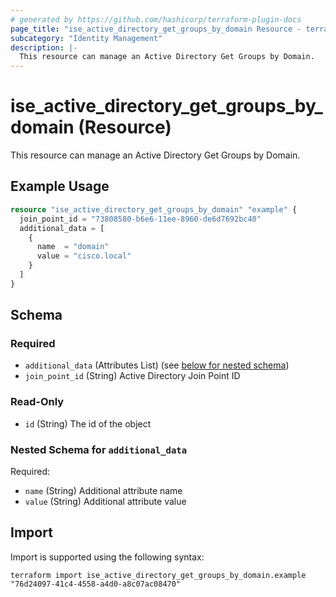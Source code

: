 ```yaml
---
# generated by https://github.com/hashicorp/terraform-plugin-docs
page_title: "ise_active_directory_get_groups_by_domain Resource - terraform-provider-ise"
subcategory: "Identity Management"
description: |-
  This resource can manage an Active Directory Get Groups by Domain.
---
```


# ise_active_directory_get_groups_by_domain (Resource)

This resource can manage an Active Directory Get Groups by Domain.

## Example Usage

```terraform
resource "ise_active_directory_get_groups_by_domain" "example" {
  join_point_id = "73808580-b6e6-11ee-8960-de6d7692bc40"
  additional_data = [
    {
      name  = "domain"
      value = "cisco.local"
    }
  ]
}
```

<!-- schema generated by tfplugindocs -->
## Schema

### Required

- `additional_data` (Attributes List) (see [below for nested schema](#nestedatt--additional_data))
- `join_point_id` (String) Active Directory Join Point ID

### Read-Only

- `id` (String) The id of the object

<a id="nestedatt--additional_data"></a>
### Nested Schema for `additional_data`

Required:

- `name` (String) Additional attribute name
- `value` (String) Additional attribute value

## Import

Import is supported using the following syntax:

```shell
terraform import ise_active_directory_get_groups_by_domain.example "76d24097-41c4-4558-a4d0-a8c07ac08470"
```

